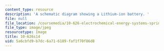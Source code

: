 ```yaml
---
content_type: resource
description: 'A schematic diagram showing a Lithium-ion battery. '
file: null
file_location: /coursemedia/10-626-electrochemical-energy-systems-spring-2014/5a6cbfd9b7dc6a716189faf1f70f86d8_10-626s14.jpg
file_type: image/jpeg
resourcetype: Image
title: 10-626s14
uid: 5a6cbfd9-b7dc-6a71-6189-faf1f70f86d8
---
```

